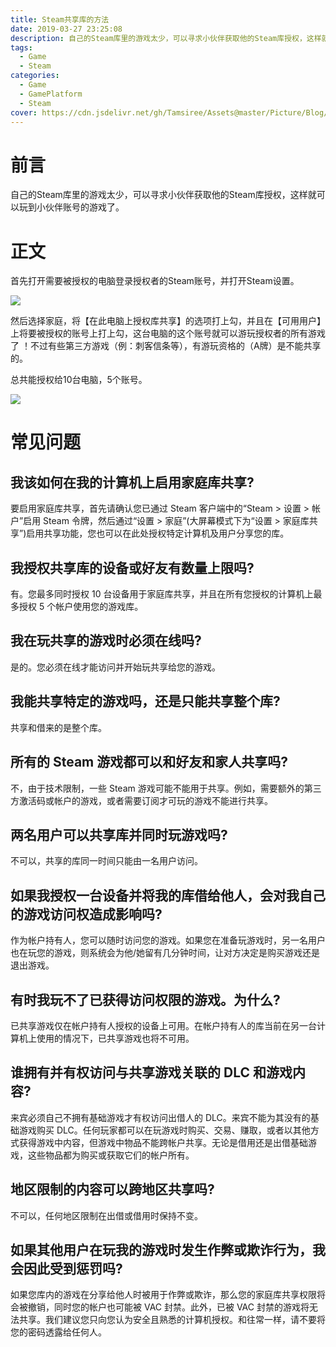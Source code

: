 ```yaml
---
title: Steam共享库的方法
date: 2019-03-27 23:25:08
description: 自己的Steam库里的游戏太少，可以寻求小伙伴获取他的Steam库授权，这样就可以玩到小伙伴账号的游戏了。
tags:
  - Game
  - Steam
categories:
  - Game
  - GamePlatform
  - Steam
cover: https://cdn.jsdelivr.net/gh/Tamsiree/Assets@master/Picture/Blog/Cover/wallhavennk5k21.jpg
---
```

# 前言
自己的Steam库里的游戏太少，可以寻求小伙伴获取他的Steam库授权，这样就可以玩到小伙伴账号的游戏了。

# 正文

首先打开需要被授权的电脑登录授权者的Steam账号，并打开Steam设置。

![](https://pics3.baidu.com/feed/cefc1e178a82b901b6e289c9dabc76733812efb0.png?token=fbee6421d902682048388a4d603c7bf7&s=BA83A14C5EE4B76C5455B8850300E0C3)

然后选择家庭，将【在此电脑上授权库共享】的选项打上勾，并且在【可用用户】上将要被授权的账号上打上勾，这台电脑的这个账号就可以游玩授权者的所有游戏了 ！不过有些第三方游戏（例：刺客信条等），有游玩资格的（A牌）是不能共享的。

总共能授权给10台电脑，5个账号。

![](https://pics7.baidu.com/feed/78310a55b319ebc41c078afd2b1710f81e171609.jpeg?token=a5dce700d9896fbe7a8d07dc9981ab3f&s=B2D7A164DAE4B76C085890030100C0C1)

# 常见问题

## 我该如何在我的计算机上启用家庭库共享?

要启用家庭库共享，首先请确认您已通过 Steam 客户端中的“Steam > 设置 > 帐户”启用 Steam 令牌，然后通过“设置 > 家庭”(大屏幕模式下为“设置 > 家庭库共享”)启用共享功能，您也可以在此处授权特定计算机及用户分享您的库。

## 我授权共享库的设备或好友有数量上限吗?

有。您最多同时授权 10 台设备用于家庭库共享，并且在所有您授权的计算机上最多授权 5 个帐户使用您的游戏库。

## 我在玩共享的游戏时必须在线吗?

是的。您必须在线才能访问并开始玩共享给您的游戏。

## 我能共享特定的游戏吗，还是只能共享整个库?

共享和借来的是整个库。

## 所有的 Steam 游戏都可以和好友和家人共享吗?

不，由于技术限制，一些 Steam 游戏可能不能用于共享。例如，需要额外的第三方激活码或帐户的游戏，或者需要订阅才可玩的游戏不能进行共享。

## 两名用户可以共享库并同时玩游戏吗?

不可以，共享的库同一时间只能由一名用户访问。

## 如果我授权一台设备并将我的库借给他人，会对我自己的游戏访问权造成影响吗?

作为帐户持有人，您可以随时访问您的游戏。如果您在准备玩游戏时，另一名用户也在玩您的游戏，则系统会为他/她留有几分钟时间，让对方决定是购买游戏还是退出游戏。

## 有时我玩不了已获得访问权限的游戏。为什么?

已共享游戏仅在帐户持有人授权的设备上可用。在帐户持有人的库当前在另一台计算机上使用的情况下，已共享游戏也将不可用。

## 谁拥有并有权访问与共享游戏关联的 DLC 和游戏内容?

来宾必须自己不拥有基础游戏才有权访问出借人的 DLC。来宾不能为其没有的基础游戏购买 DLC。任何玩家都可以在玩游戏时购买、交易、赚取，或者以其他方式获得游戏中内容，但游戏中物品不能跨帐户共享。无论是借用还是出借基础游戏，这些物品都为购买或获取它们的帐户所有。

## 地区限制的内容可以跨地区共享吗?

不可以，任何地区限制在出借或借用时保持不变。

## 如果其他用户在玩我的游戏时发生作弊或欺诈行为，我会因此受到惩罚吗?

如果您库内的游戏在分享给他人时被用于作弊或欺诈，那么您的家庭库共享权限将会被撤销，同时您的帐户也可能被 VAC 封禁。此外，已被 VAC 封禁的游戏将无法共享。我们建议您只向您认为安全且熟悉的计算机授权。和往常一样，请不要将您的密码透露给任何人。

